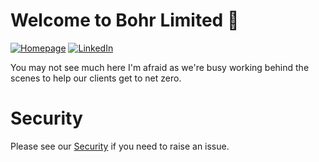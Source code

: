 # Welcome to Bohr Limited 👋

[![Homepage](https://img.shields.io/badge/💻_Website-718967)](https://bohreng.com) [![LinkedIn](https://img.shields.io/badge/Bohr%20Limited-0077B5?logo=LinkedIn)](https://uk.linkedin.com/company/bohr-limited)

You may not see much here I'm afraid as we're busy working behind the scenes to help our clients get to net zero.

# Security
Please see our [Security](https://github.com/bohr-uk/.github/?tab=security-ov-file) if you need to raise an issue.